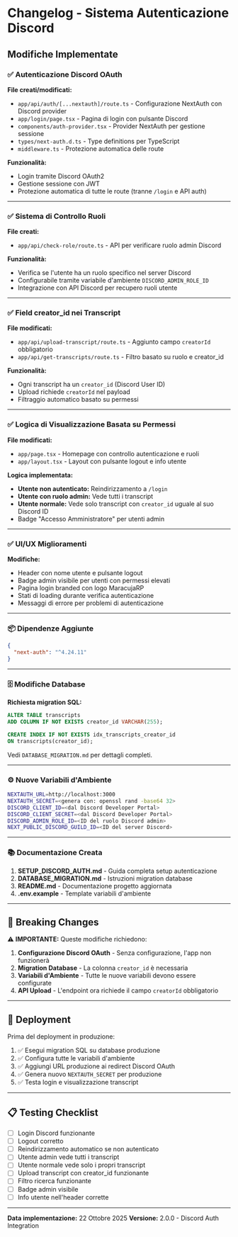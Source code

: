 # Changelog - Sistema Autenticazione Discord

## Modifiche Implementate

### ✅ Autenticazione Discord OAuth

**File creati/modificati:**

- `app/api/auth/[...nextauth]/route.ts` - Configurazione NextAuth con Discord provider
- `app/login/page.tsx` - Pagina di login con pulsante Discord
- `components/auth-provider.tsx` - Provider NextAuth per gestione sessione
- `types/next-auth.d.ts` - Type definitions per TypeScript
- `middleware.ts` - Protezione automatica delle route

**Funzionalità:**

- Login tramite Discord OAuth2
- Gestione sessione con JWT
- Protezione automatica di tutte le route (tranne `/login` e API auth)

---

### ✅ Sistema di Controllo Ruoli

**File creati:**

- `app/api/check-role/route.ts` - API per verificare ruolo admin Discord

**Funzionalità:**

- Verifica se l'utente ha un ruolo specifico nel server Discord
- Configurabile tramite variabile d'ambiente `DISCORD_ADMIN_ROLE_ID`
- Integrazione con API Discord per recupero ruoli utente

---

### ✅ Field creator_id nei Transcript

**File modificati:**

- `app/api/upload-transcript/route.ts` - Aggiunto campo `creatorId` obbligatorio
- `app/api/get-transcripts/route.ts` - Filtro basato su ruolo e creator_id

**Funzionalità:**

- Ogni transcript ha un `creator_id` (Discord User ID)
- Upload richiede `creatorId` nel payload
- Filtraggio automatico basato su permessi

---

### ✅ Logica di Visualizzazione Basata su Permessi

**File modificati:**

- `app/page.tsx` - Homepage con controllo autenticazione e ruoli
- `app/layout.tsx` - Layout con pulsante logout e info utente

**Logica implementata:**

- **Utente non autenticato:** Reindirizzamento a `/login`
- **Utente con ruolo admin:** Vede tutti i transcript
- **Utente normale:** Vede solo transcript con `creator_id` uguale al suo Discord ID
- Badge "Accesso Amministratore" per utenti admin

---

### ✅ UI/UX Miglioramenti

**Modifiche:**

- Header con nome utente e pulsante logout
- Badge admin visibile per utenti con permessi elevati
- Pagina login branded con logo MaracujaRP
- Stati di loading durante verifica autenticazione
- Messaggi di errore per problemi di autenticazione

---

### 📦 Dipendenze Aggiunte

```json
{
  "next-auth": "^4.24.11"
}
```

---

### 🗄️ Modifiche Database

**Richiesta migration SQL:**

```sql
ALTER TABLE transcripts
ADD COLUMN IF NOT EXISTS creator_id VARCHAR(255);

CREATE INDEX IF NOT EXISTS idx_transcripts_creator_id
ON transcripts(creator_id);
```

Vedi `DATABASE_MIGRATION.md` per dettagli completi.

---

### ⚙️ Nuove Variabili d'Ambiente

```bash
NEXTAUTH_URL=http://localhost:3000
NEXTAUTH_SECRET=<genera con: openssl rand -base64 32>
DISCORD_CLIENT_ID=<dal Discord Developer Portal>
DISCORD_CLIENT_SECRET=<dal Discord Developer Portal>
DISCORD_ADMIN_ROLE_ID=<ID del ruolo Discord admin>
NEXT_PUBLIC_DISCORD_GUILD_ID=<ID del server Discord>
```

---

### 📚 Documentazione Creata

1. **SETUP_DISCORD_AUTH.md** - Guida completa setup autenticazione
2. **DATABASE_MIGRATION.md** - Istruzioni migration database
3. **README.md** - Documentazione progetto aggiornata
4. **.env.example** - Template variabili d'ambiente

---

## 🔄 Breaking Changes

⚠️ **IMPORTANTE:** Queste modifiche richiedono:

1. **Configurazione Discord OAuth** - Senza configurazione, l'app non funzionerà
2. **Migration Database** - La colonna `creator_id` è necessaria
3. **Variabili d'Ambiente** - Tutte le nuove variabili devono essere configurate
4. **API Upload** - L'endpoint ora richiede il campo `creatorId` obbligatorio

---

## 🚀 Deployment

Prima del deployment in produzione:

1. ✅ Esegui migration SQL su database produzione
2. ✅ Configura tutte le variabili d'ambiente
3. ✅ Aggiungi URL produzione ai redirect Discord OAuth
4. ✅ Genera nuovo `NEXTAUTH_SECRET` per produzione
5. ✅ Testa login e visualizzazione transcript

---

## 📋 Testing Checklist

- [ ] Login Discord funzionante
- [ ] Logout corretto
- [ ] Reindirizzamento automatico se non autenticato
- [ ] Utente admin vede tutti i transcript
- [ ] Utente normale vede solo i propri transcript
- [ ] Upload transcript con creator_id funzionante
- [ ] Filtro ricerca funzionante
- [ ] Badge admin visibile
- [ ] Info utente nell'header corrette

---

**Data implementazione:** 22 Ottobre 2025
**Versione:** 2.0.0 - Discord Auth Integration
